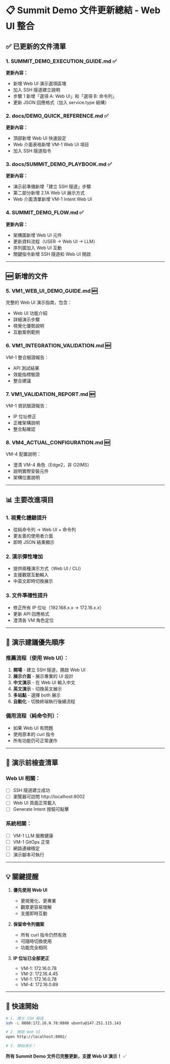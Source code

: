 # 📋 Summit Demo 文件更新總結 - Web UI 整合

## ✅ 已更新的文件清單

### 1. **SUMMIT_DEMO_EXECUTION_GUIDE.md** ✅
**更新內容：**
- 新增 Web UI 演示選項區塊
- 加入 SSH 隧道建立說明
- 步驟 1 新增「選項 A: Web UI」和「選項 B: 命令列」
- 更新 JSON 回應格式（加入 service.type 結構）

### 2. **docs/DEMO_QUICK_REFERENCE.md** ✅
**更新內容：**
- 頂部新增 Web UI 快速設定
- Web 介面表格新增 VM-1 Web UI 項目
- 加入 SSH 隧道指令

### 3. **docs/SUMMIT_DEMO_PLAYBOOK.md** ✅
**更新內容：**
- 演示前準備新增「建立 SSH 隧道」步驟
- 第二部分新增 2.1A Web UI 展示方式
- Web 介面清單新增 VM-1 Intent Web UI

### 4. **SUMMIT_DEMO_FLOW.md** ✅
**更新內容：**
- 架構圖新增 Web UI 元件
- 更新資料流程（USER → Web UI → LLM）
- 序列圖加入 Web UI 互動
- 關鍵指令新增 SSH 隧道和 Web UI 開啟

---

## 🆕 新增的文件

### 5. **VM1_WEB_UI_DEMO_GUIDE.md** 🆕
完整的 Web UI 演示指南，包含：
- Web UI 功能介紹
- 詳細演示步驟
- 視覺化優勢說明
- 互動案例範例

### 6. **VM1_INTEGRATION_VALIDATION.md** 🆕
VM-1 整合驗證報告：
- API 測試結果
- 效能指標驗證
- 整合建議

### 7. **VM1_VALIDATION_REPORT.md** 🆕
VM-1 資訊驗證報告：
- IP 位址修正
- 正確架構說明
- 整合點確認

### 8. **VM4_ACTUAL_CONFIGURATION.md** 🆕
VM-4 配置說明：
- 澄清 VM-4 角色（Edge2，非 O2IMS）
- 說明實際安裝元件
- 架構位置說明

---

## 📊 主要改進項目

### 1. **視覺化體驗提升**
- 從純命令列 → Web UI + 命令列
- 更友善的使用者介面
- 即時 JSON 結果顯示

### 2. **演示彈性增加**
- 提供兩種演示方式（Web UI / CLI）
- 支援觀眾互動輸入
- 中英文即時切換展示

### 3. **文件準確性提升**
- 修正所有 IP 位址（192.168.x.x → 172.16.x.x）
- 更新 API 回應格式
- 澄清各 VM 角色定位

---

## 🎯 演示建議優先順序

### 推薦流程（使用 Web UI）：
1. **開場** - 建立 SSH 隧道，開啟 Web UI
2. **展示介面** - 展示專業的 UI 設計
3. **中文演示** - 在 Web UI 輸入中文
4. **英文演示** - 切換英文展示
5. **多站點** - 選擇 both 展示
6. **自動化** - 切換終端執行後續流程

### 備用流程（純命令列）：
- 如果 Web UI 有問題
- 使用原本的 curl 指令
- 所有功能仍可正常運作

---

## 📝 演示前檢查清單

### Web UI 相關：
- [ ] SSH 隧道建立成功
- [ ] 瀏覽器可訪問 http://localhost:8002
- [ ] Web UI 頁面正常載入
- [ ] Generate Intent 按鈕可點擊

### 系統相關：
- [ ] VM-1 LLM 服務健康
- [ ] VM-1 GitOps 正常
- [ ] 網路連線穩定
- [ ] 演示腳本可執行

---

## 💡 關鍵提醒

1. **優先使用 Web UI**
   - 更視覺化、更專業
   - 觀眾更容易理解
   - 支援即時互動

2. **保留命令列備案**
   - 所有 curl 指令仍然有效
   - 可隨時切換使用
   - 功能完全相同

3. **IP 位址已全部更正**
   - VM-1: 172.16.0.78
   - VM-2: 172.16.4.45
   - VM-1: 172.16.0.78
   - VM-4: 172.16.0.89

---

## 🚀 快速開始

```bash
# 1. 建立 SSH 隧道
ssh -L 8888:172.16.0.78:8888 ubuntu@147.251.115.143

# 2. 開啟 Web UI
open http://localhost:8002/

# 3. 開始演示！
```

**所有 Summit Demo 文件已完整更新，支援 Web UI 演示！** ✅